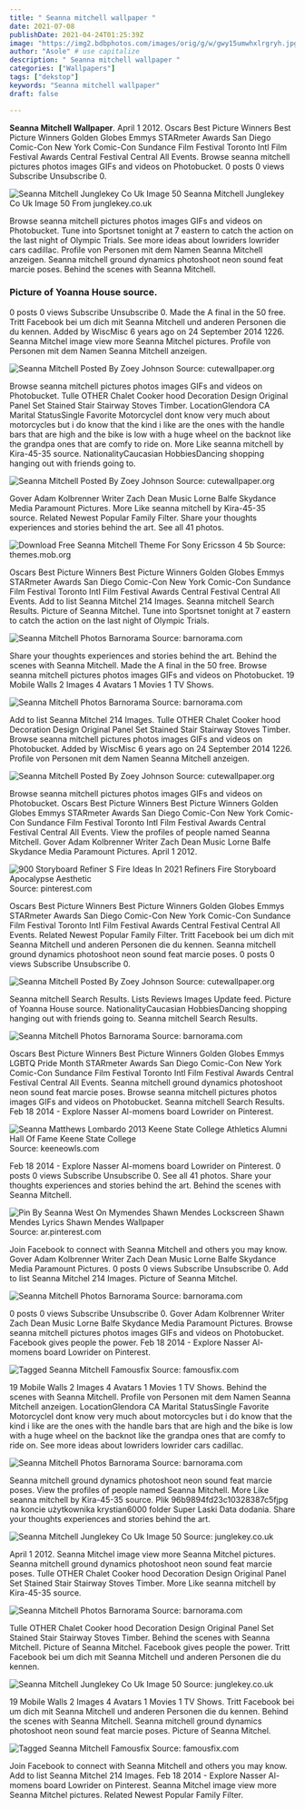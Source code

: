 ```yaml
---
title: " Seanna mitchell wallpaper "
date: 2021-07-08
publishDate: 2021-04-24T01:25:39Z
image: "https://img2.bdbphotos.com/images/orig/g/w/gwy15umwhxlrgryh.jpg?skj2io4l"
author: "Asole" # use capitalize
description: " Seanna mitchell wallpaper "
categories: ["Wallpapers"]
tags: ["dekstop"]
keywords: "Seanna mitchell wallpaper"
draft: false

---
```



**Seanna Mitchell Wallpaper**. April 1 2012. Oscars Best Picture Winners Best Picture Winners Golden Globes Emmys STARmeter Awards San Diego Comic-Con New York Comic-Con Sundance Film Festival Toronto Intl Film Festival Awards Central Festival Central All Events. Browse seanna mitchell pictures photos images GIFs and videos on Photobucket. 0 posts 0 views Subscribe Unsubscribe 0.

![Seanna Mitchell Junglekey Co Uk Image 50](http://www.barnorama.com/wp-content/images/2013/01/seanna-mitchell/02-seanna-mitchell.jpg "Seanna Mitchell Junglekey Co Uk Image 50")
Seanna Mitchell Junglekey Co Uk Image 50 From junglekey.co.uk


Browse seanna mitchell pictures photos images GIFs and videos on Photobucket. Tune into Sportsnet tonight at 7 eastern to catch the action on the last night of Olympic Trials. See more ideas about lowriders lowrider cars cadillac. Profile von Personen mit dem Namen Seanna Mitchell anzeigen. Seanna mitchell ground dynamics photoshoot neon sound feat marcie poses. Behind the scenes with Seanna Mitchell.

### Picture of Yoanna House source.

0 posts 0 views Subscribe Unsubscribe 0. Made the A final in the 50 free. Tritt Facebook bei um dich mit Seanna Mitchell und anderen Personen die du kennen. Added by WiscMisc 6 years ago on 24 September 2014 1226. Seanna Mitchel image view more Seanna Mitchel pictures. Profile von Personen mit dem Namen Seanna Mitchell anzeigen.


![Seanna Mitchell Posted By Zoey Johnson](https://cutewallpaper.org/21/seanna-mitchell/119392938330050312435526.jpg "Seanna Mitchell Posted By Zoey Johnson")
Source: cutewallpaper.org

Browse seanna mitchell pictures photos images GIFs and videos on Photobucket. Tulle OTHER Chalet Cooker hood Decoration Design Original Panel Set Stained Stair Stairway Stoves Timber. LocationGlendora CA Marital StatusSingle Favorite MotorcycleI dont know very much about motorcycles but i do know that the kind i like are the ones with the handle bars that are high and the bike is low with a huge wheel on the backnot like the grandpa ones that are comfy to ride on. More Like seanna mitchell by Kira-45-35 source. NationalityCaucasian HobbiesDancing shopping hanging out with friends going to.

![Seanna Mitchell Posted By Zoey Johnson](https://cutewallpaper.org/21/seanna-mitchell/325372307920389239919618.jpg "Seanna Mitchell Posted By Zoey Johnson")
Source: cutewallpaper.org

Gover Adam Kolbrenner Writer Zach Dean Music Lorne Balfe Skydance Media Paramount Pictures. More Like seanna mitchell by Kira-45-35 source. Related Newest Popular Family Filter. Share your thoughts experiences and stories behind the art. See all 41 photos.

![Download Free Seanna Mitchell Theme For Sony Ericsson 4 5b](https://mobimg.b-cdn.net/themes/thumbnails/real/240000/231938/1.jpg "Download Free Seanna Mitchell Theme For Sony Ericsson 4 5b")
Source: themes.mob.org

Oscars Best Picture Winners Best Picture Winners Golden Globes Emmys STARmeter Awards San Diego Comic-Con New York Comic-Con Sundance Film Festival Toronto Intl Film Festival Awards Central Festival Central All Events. Add to list Seanna Mitchel 214 Images. Seanna mitchell Search Results. Picture of Seanna Mitchel. Tune into Sportsnet tonight at 7 eastern to catch the action on the last night of Olympic Trials.

![Seanna Mitchell Photos Barnorama](https://www.barnorama.com/wp-content/images/2013/01/seanna-mitchell/14-seanna-mitchell.jpg "Seanna Mitchell Photos Barnorama")
Source: barnorama.com

Share your thoughts experiences and stories behind the art. Behind the scenes with Seanna Mitchell. Made the A final in the 50 free. Browse seanna mitchell pictures photos images GIFs and videos on Photobucket. 19 Mobile Walls 2 Images 4 Avatars 1 Movies 1 TV Shows.

![Seanna Mitchell Photos Barnorama](https://www.barnorama.com/wp-content/images/2013/01/seanna-mitchell/05-seanna-mitchell.jpg "Seanna Mitchell Photos Barnorama")
Source: barnorama.com

Add to list Seanna Mitchel 214 Images. Tulle OTHER Chalet Cooker hood Decoration Design Original Panel Set Stained Stair Stairway Stoves Timber. Browse seanna mitchell pictures photos images GIFs and videos on Photobucket. Added by WiscMisc 6 years ago on 24 September 2014 1226. Profile von Personen mit dem Namen Seanna Mitchell anzeigen.

![Seanna Mitchell Posted By Zoey Johnson](https://cutewallpaper.org/21/seanna-mitchell/133072105518420653817146.jpg "Seanna Mitchell Posted By Zoey Johnson")
Source: cutewallpaper.org

Browse seanna mitchell pictures photos images GIFs and videos on Photobucket. Oscars Best Picture Winners Best Picture Winners Golden Globes Emmys STARmeter Awards San Diego Comic-Con New York Comic-Con Sundance Film Festival Toronto Intl Film Festival Awards Central Festival Central All Events. View the profiles of people named Seanna Mitchell. Gover Adam Kolbrenner Writer Zach Dean Music Lorne Balfe Skydance Media Paramount Pictures. April 1 2012.

![900 Storyboard Refiner S Fire Ideas In 2021 Refiners Fire Storyboard Apocalypse Aesthetic](https://i.pinimg.com/280x280_RS/4e/77/c8/4e77c89bf44680df1129b1693716c605.jpg "900 Storyboard Refiner S Fire Ideas In 2021 Refiners Fire Storyboard Apocalypse Aesthetic")
Source: pinterest.com

Oscars Best Picture Winners Best Picture Winners Golden Globes Emmys STARmeter Awards San Diego Comic-Con New York Comic-Con Sundance Film Festival Toronto Intl Film Festival Awards Central Festival Central All Events. Related Newest Popular Family Filter. Tritt Facebook bei um dich mit Seanna Mitchell und anderen Personen die du kennen. Seanna mitchell ground dynamics photoshoot neon sound feat marcie poses. 0 posts 0 views Subscribe Unsubscribe 0.

![Seanna Mitchell Posted By Zoey Johnson](https://cutewallpaper.org/21/seanna-mitchell/122223155616607387524801.jpg "Seanna Mitchell Posted By Zoey Johnson")
Source: cutewallpaper.org

Seanna mitchell Search Results. Lists Reviews Images Update feed. Picture of Yoanna House source. NationalityCaucasian HobbiesDancing shopping hanging out with friends going to. Seanna mitchell Search Results.

![Seanna Mitchell Photos Barnorama](https://www.barnorama.com/wp-content/images/2013/01/seanna-mitchell/01-seanna-mitchell.jpg "Seanna Mitchell Photos Barnorama")
Source: barnorama.com

Oscars Best Picture Winners Best Picture Winners Golden Globes Emmys LGBTQ Pride Month STARmeter Awards San Diego Comic-Con New York Comic-Con Sundance Film Festival Toronto Intl Film Festival Awards Central Festival Central All Events. Seanna mitchell ground dynamics photoshoot neon sound feat marcie poses. Browse seanna mitchell pictures photos images GIFs and videos on Photobucket. Seanna mitchell Search Results. Feb 18 2014 - Explore Nasser Al-momens board Lowrider on Pinterest.

![Seanna Matthews Lombardo 2013 Keene State College Athletics Alumni Hall Of Fame Keene State College](https://keeneowls.com/images/2020/5/14/Matthews.jpg?width=300 "Seanna Matthews Lombardo 2013 Keene State College Athletics Alumni Hall Of Fame Keene State College")
Source: keeneowls.com

Feb 18 2014 - Explore Nasser Al-momens board Lowrider on Pinterest. 0 posts 0 views Subscribe Unsubscribe 0. See all 41 photos. Share your thoughts experiences and stories behind the art. Behind the scenes with Seanna Mitchell.

![Pin By Seanna West On Mymendes Shawn Mendes Lockscreen Shawn Mendes Lyrics Shawn Mendes Wallpaper](https://i.pinimg.com/originals/4c/b8/5f/4cb85f645578b62962b06ca645c1dead.jpg "Pin By Seanna West On Mymendes Shawn Mendes Lockscreen Shawn Mendes Lyrics Shawn Mendes Wallpaper")
Source: ar.pinterest.com

Join Facebook to connect with Seanna Mitchell and others you may know. Gover Adam Kolbrenner Writer Zach Dean Music Lorne Balfe Skydance Media Paramount Pictures. 0 posts 0 views Subscribe Unsubscribe 0. Add to list Seanna Mitchel 214 Images. Picture of Seanna Mitchel.

![Seanna Mitchell Photos Barnorama](https://www.barnorama.com/wp-content/images/2013/01/seanna-mitchell/17-seanna-mitchell.jpg "Seanna Mitchell Photos Barnorama")
Source: barnorama.com

0 posts 0 views Subscribe Unsubscribe 0. Gover Adam Kolbrenner Writer Zach Dean Music Lorne Balfe Skydance Media Paramount Pictures. Browse seanna mitchell pictures photos images GIFs and videos on Photobucket. Facebook gives people the power. Feb 18 2014 - Explore Nasser Al-momens board Lowrider on Pinterest.

![Tagged Seanna Mitchell Famousfix](https://img5.bdbphotos.com/images/orig/f/n/fnjo3m6jj30o3jom.jpg?skj2io4l "Tagged Seanna Mitchell Famousfix")
Source: famousfix.com

19 Mobile Walls 2 Images 4 Avatars 1 Movies 1 TV Shows. Behind the scenes with Seanna Mitchell. Profile von Personen mit dem Namen Seanna Mitchell anzeigen. LocationGlendora CA Marital StatusSingle Favorite MotorcycleI dont know very much about motorcycles but i do know that the kind i like are the ones with the handle bars that are high and the bike is low with a huge wheel on the backnot like the grandpa ones that are comfy to ride on. See more ideas about lowriders lowrider cars cadillac.

![Seanna Mitchell Photos Barnorama](https://www.barnorama.com/wp-content/images/2013/01/seanna-mitchell/18-seanna-mitchell.jpg "Seanna Mitchell Photos Barnorama")
Source: barnorama.com

Seanna mitchell ground dynamics photoshoot neon sound feat marcie poses. View the profiles of people named Seanna Mitchell. More Like seanna mitchell by Kira-45-35 source. Plik 96b9894fd23c10328387c5fjpg na koncie użytkownika krystian6000 folder Super Laski Data dodania. Share your thoughts experiences and stories behind the art.

![Seanna Mitchell Junglekey Co Uk Image 50](http://assets2.ignimgs.com/2009/05/11/seanna-mitchell-20090510091213186-2849142.jpg "Seanna Mitchell Junglekey Co Uk Image 50")
Source: junglekey.co.uk

April 1 2012. Seanna Mitchel image view more Seanna Mitchel pictures. Seanna mitchell ground dynamics photoshoot neon sound feat marcie poses. Tulle OTHER Chalet Cooker hood Decoration Design Original Panel Set Stained Stair Stairway Stoves Timber. More Like seanna mitchell by Kira-45-35 source.

![Seanna Mitchell Photos Barnorama](https://www.barnorama.com/wp-content/images/2013/01/seanna-mitchell/21-seanna-mitchell.jpg "Seanna Mitchell Photos Barnorama")
Source: barnorama.com

Tulle OTHER Chalet Cooker hood Decoration Design Original Panel Set Stained Stair Stairway Stoves Timber. Behind the scenes with Seanna Mitchell. Picture of Seanna Mitchel. Facebook gives people the power. Tritt Facebook bei um dich mit Seanna Mitchell und anderen Personen die du kennen.

![Seanna Mitchell Junglekey Co Uk Image 50](http://www.barnorama.com/wp-content/images/2013/01/seanna-mitchell/02-seanna-mitchell.jpg "Seanna Mitchell Junglekey Co Uk Image 50")
Source: junglekey.co.uk

19 Mobile Walls 2 Images 4 Avatars 1 Movies 1 TV Shows. Tritt Facebook bei um dich mit Seanna Mitchell und anderen Personen die du kennen. Behind the scenes with Seanna Mitchell. Seanna mitchell ground dynamics photoshoot neon sound feat marcie poses. Picture of Seanna Mitchel.

![Tagged Seanna Mitchell Famousfix](https://img2.bdbphotos.com/images/orig/g/w/gwy15umwhxlrgryh.jpg?skj2io4l "Tagged Seanna Mitchell Famousfix")
Source: famousfix.com

Join Facebook to connect with Seanna Mitchell and others you may know. Add to list Seanna Mitchel 214 Images. Feb 18 2014 - Explore Nasser Al-momens board Lowrider on Pinterest. Seanna Mitchel image view more Seanna Mitchel pictures. Related Newest Popular Family Filter.

